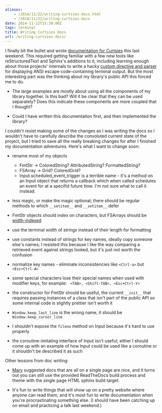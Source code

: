 ```yaml
---
aliases:
    - /2014/11/22/writing-curtsies-docs.html
    - /2014/11/22/writing-curtsies-docs
date: 2014-11-22T15:30:00Z
tags: terminal
title: Writing Curtsies Docs
url: /writing-curtsies-docs/
---
```


I finally bit the bullet and wrote [documentation for
Curtsies](http://curtsies.readthedocs.org/en/latest/) this last weekend.
This required getting familiar with a few new tools like reStructuredText
and Sphinx's additions to it, including learning enough about those projects'
internals to write a hacky
[custom directive and parser](https://github.com/thomasballinger/curtsies/blob/master/docs/terminal_output.py)
for displaying ANSI escape code-containing terminal output. But the most
interesting part was the thinking about my library's public API this forced me to do.

* The large examples are mostly about using all the components of my library
  together. Is this bad? Will it be clear that they can be used
  separately? Does this indicate these components are more coupled that I
  thought?

* Could I have written this documentation first, and then implemented the
  library?

I couldn't resist making some of the changes as I was writing the docs
so I wouldn't have to carefully describe the convoluted current state of the
project, but I tried to save all the really breaking changes for after I finished
my documentation adventures. Here's what I want to change soon:

* rename most of my objects
  * FmtStr -> ColoredString? AttributedString? FormattedString?
  * FSArray -> Grid? ColoredGrid?
  * Input.scheduled_event_trigger is a terrible name - it's a method on an
    Input object that returns a callback which when called schedules an event
    for at a specifid future time. I'm not sure what to call it instead.

* less magic, or make the magic optional; there should be regular methods to
  which `__setitem__` and `__setitem__` defer

* FmtStr objects should index on characters, but FSArrays should be
  [width-indexed](http://curtsies.readthedocs.org/en/latest/index.html#fmtstr-len-vs-width)

* use the terminal width of strings instead of their length for formatting

* use constants instead of strings for key names, ideally copy someone else's
  names; I resisted this because I like the way comparing a retrieved event
  against strings looked, but it's just not worth the confusion

* normalize key names - eliminate inconsistencies like `<Ctrl-a>` but
  `<Esc+Ctrl-A>`

* some special characters lose their special names when used with modifier keys, for example:
  `` <TAB>, <Shift-TAB>, <Esc+Ctrl-Y>``

* the constructor for FmtStr should be useful, the current `__init__` that
  requires passing instances of a class that isn't part of the public API
  so some internal code is slightly prettier isn't worth it

* `Window.keep_last_line` is the wrong name, it should be `Window.keep_cursor_line`

* I shouldn't expose the `fileno` method on Input because it's hard to use
  properly

* the coroutine-imitating interface of Input isn't useful; either I should come up
  with an example of how Input could be used like a coroutine or it shouldn't be described
  it as such

Other lessons from doc writing:

* [Mary](http://maryrosecook.com/) suggested docs that are all on a single page are nice,
  and it turns out you can still use the provided ReadTheDocs
  build process and theme with the single page HTML sphinx build target.

* It's fun to write things that will show up on a pretty website where anyone
  can read them, and it's most fun to write documentation when you're procrastinating
  something else. (I should have been catching up on email and practicing a
  talk last weekend.)
